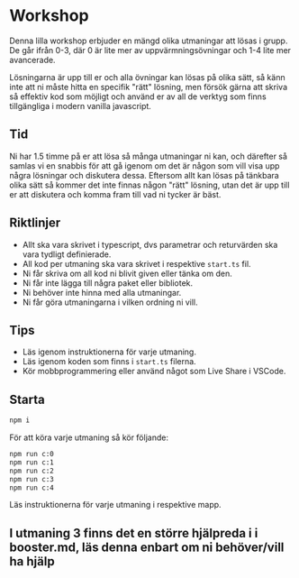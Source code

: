 # Workshop

Denna lilla workshop erbjuder en mängd olika utmaningar att lösas i grupp. De går ifrån 0-3, där 0 är lite mer av uppvärmningsövningar och 1-4 lite mer avancerade. 

Lösningarna är upp till er och alla övningar kan lösas på olika sätt, så känn inte att ni måste hitta en specifik "rätt" lösning, men försök gärna att skriva så effektiv kod som möjligt och använd er av all de verktyg som finns tillgängliga i modern vanilla javascript.

## Tid

Ni har 1.5 timme på er att lösa så många utmaningar ni kan, och därefter så samlas vi en snabbis för att gå igenom om det är någon som vill visa upp några lösningar och diskutera dessa. Eftersom allt kan lösas på tänkbara olika sätt så kommer det inte finnas någon "rätt" lösning, utan det är upp till er att diskutera och komma fram till vad ni tycker är bäst.

## Riktlinjer

- Allt ska vara skrivet i typescript, dvs parametrar och returvärden ska vara tydligt definierade.
- All kod per utmaning ska vara skrivet i respektive `start.ts` fil.
- Ni får skriva om all kod ni blivit given eller tänka om den.
- Ni får inte lägga till några paket eller bibliotek.
- Ni behöver inte hinna med alla utmaningar.
- Ni får göra utmaningarna i vilken ordning ni vill.

## Tips

- Läs igenom instruktionerna för varje utmaning.
- Läs igenom koden som finns i `start.ts` filerna.
- Kör mobbprogrammering eller använd något som Live Share i VSCode.

## Starta

```bash
npm i
```

För att köra varje utmaning så kör följande:

```bash
npm run c:0
npm run c:1
npm run c:2
npm run c:3
npm run c:4
```

Läs instruktionerna för varje utmaning i respektive mapp. 

## **I utmaning 3 finns det en större hjälpreda i i booster.md, läs denna enbart om ni behöver/vill ha hjälp**